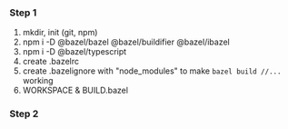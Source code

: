 ### Step 1

1. mkdir, init (git, npm)
2. npm i -D @bazel/bazel @bazel/buildifier @bazel/ibazel
3. npm i -D @bazel/typescript
4. create .bazelrc
5. create .bazelignore with "node_modules" to make `bazel build //...` working
6. WORKSPACE & BUILD.bazel

### Step 2